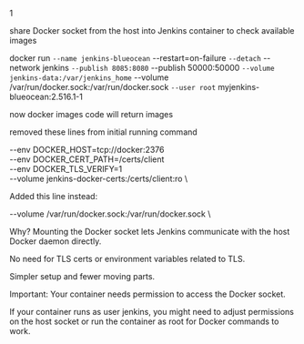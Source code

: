 1




share Docker socket from the host into Jenkins container     to check available images


docker run `
  --name jenkins-blueocean `
  --restart=on-failure `
  --detach `
  --network jenkins `
  --publish 8085:8080 `
  --publish 50000:50000 `
  --volume jenkins-data:/var/jenkins_home `
  --volume /var/run/docker.sock:/var/run/docker.sock `
  --user root `
  myjenkins-blueocean:2.516.1-1



  now    docker images     code will return images




  removed these lines from initial running command


  --env DOCKER_HOST=tcp://docker:2376 \
--env DOCKER_CERT_PATH=/certs/client \
--env DOCKER_TLS_VERIFY=1 \
--volume jenkins-docker-certs:/certs/client:ro \


Added this line instead:

--volume /var/run/docker.sock:/var/run/docker.sock \


Why?
Mounting the Docker socket lets Jenkins communicate with the host Docker daemon directly.

No need for TLS certs or environment variables related to TLS.

Simpler setup and fewer moving parts.


Important:
Your container needs permission to access the Docker socket.

If your container runs as user jenkins, you might need to adjust permissions on the host socket or run the container as root for Docker commands to work.

